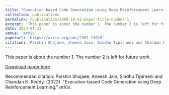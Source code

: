 ```yaml
---
title: "Execution-based Code Generation using Deep Reinforcement Learning"
collection: publications
permalink: /publication/2009-10-01-paper-title-number-1
excerpt: 'This paper is about the number 1. The number 2 is left for future work.'
date: 2023-01-31
venue: 'arXiv'
paperurl: 'https://arxiv.org/abs/2301.13816'
citation: 'Parshin Shojaee, Aneesh Jain, Sindhu Tipirneni and Chandan K. Reddy. (2023). &quot;Execution-based Code Generation using Deep Reinforcement Learning.&quot; <i>arXiv</i>.'
---
```

This paper is about the number 1. The number 2 is left for future work.

[Download paper here](http://academicpages.github.io/files/paper1.pdf)

Recommended citation: Parshin Shojaee, Aneesh Jain, Sindhu Tipirneni and Chandan K. Reddy. (2023). "Execution-based Code Generation using Deep Reinforcement Learning." <i>arXiv</i>.